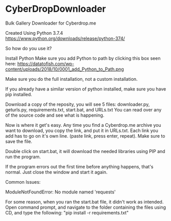 # CyberDropDownloader
Bulk Gallery Downloader for Cyberdrop.me

Created Using Python 3.7.4
https://www.python.org/downloads/release/python-374/


So how do you use it?

Install Python
Make sure you add Python to path by clicking this box seen here: https://datatofish.com/wp-content/uploads/2018/10/0001_add_Python_to_Path.png

Make sure you do the full installation, not a custom installation.

If you already have a similar version of python installed, make sure you have pip installed.

Download a copy of the reposity, you will see 5 files: downloader.py, geturls.py, requirements.txt, start.bat, and URLs.txt
You can read over any of the source code and see what is happening.

Now is where it get's easy. Any time you find a Cyberdrop.me archive you want to download, you copy the link, and put it in URLs.txt. 
Each link you add has to go on it's own line. (paste link, press enter, repeat). Make sure to save the file.

Double click on start.bat, it will download the needed libraries using PIP and run the program.

If the program errors out the first time before anything happens, that's normal. Just close the window and start it again.




Common Issues:


ModuleNotFoundError: No module named 'requests'

For some reason, when you ran the start.bat file, it didn't work as intended. Open command prompt, and navigate to the folder containing the files using CD, and type the following: "pip install -r requirements.txt"
